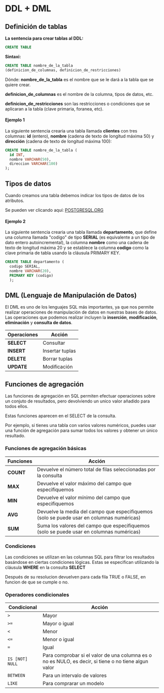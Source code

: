 # DDL + DML
## Definición de tablas
**La sentencia para crear tablas al DDL:**
```sql
CREATE TABLE
```

**Sintaxi:**
```sql
CREATE TABLE nombre_de_la_tabla
(definicion_de_columnas, definicion_de_restricciones)
```

Dónde:
**nombre_de_la_tabla** es el nombre que se le dará a la tabla que se quiere crear.

**definicion_de_columnas** es el nombre de la columna, tipos de datos, etc.

**definicion_de_restricciones** son las restricciones o condiciones que se aplicaran a la tabla (clave primaria, foranea, etc).

#### Ejemplo 1
La siguiente sentencia crearia una tabla llamada **clientes** con tres columnas: **id** (entero), **nombre** (cadena de texto de longitud máxima 50) y **dirección** (cadena de texto de longitud máxima 100):
```sql
CREATE TABLE nombre_de_la_tabla (
  id INT,
  nombre VARCHAR(50),
  direccion VARCHAR(100)
);
```
## Tipos de datos
Cuando creamos una tabla debemos indicar los tipos de datos de los atributos.

Se pueden ver clicando aquí: [POSTGRESQL.ORG](http://www.postgresql.org/docs/9.5/interactive/datatype.html)

#### Ejemplo 2
La siguiente sentencia crearia una tabla llamada **departamento**, que define una columna llamada "codigo" de tipo **SERIAL** (es equivalente a un tipo de dato entero autoincremental), la columna **nombre** como una cadena de texto de longitud máxima 20 y se establece la columna **codigo** como la clave primaria de tabla usando la cláusula PRIMARY KEY.
```sql
CREATE TABLE departamento (
  codigo SERIAL,
  nombre VARCHAR(20),
  PRIMARY KEY (codigo)
  );
```

## DML (Lenguaje de Manipulación de Datos)
El DML es uno de los lenguajes SQL más importantes, ya que nos permite realizar operaciones de manipulación de datos en nuestras bases de datos. Las operaciones que podemos realizar incluyen la **inserción**, **modificación**, **eliminación** y **consulta de datos**.

| Operaciones |     Acción      |
| ----------- |-------------    |
| **SELECT**  | Consultar       |
| **INSERT**  | Insertar tuplas |
| **DELETE**  | Borrar tuplas   |
| **UPDATE**  | Modificación    |

## Funciones de agregación
Las funciones de agregación en SQL permiten efectuar operaciones sobre un conjuto de resultados, pero devolviendo un unico valor añadido para todos ellos.

Estas funciones aparecen en el SELECT de la consulta.

Por ejemplo, si tienes una tabla con varios valores numéricos, puedes usar una función de agregación para sumar todos los valores y obtener un único resultado. 

### Funciones de agregación básicas
| Funciones   |     Acción      |
| ----------- |-------------    |
| **COUNT**   | Devuelve el número total de filas seleccionadas por la consulta       |
| **MAX**     | Devuelve el valor máximo del campo que especifiquemos |
| **MIN**     | Devuelve el valor mínimo del campo que especifiquemos |
| **AVG**     | Devuelve la media del campo que especifiquemos (solo se puede usar en columnas numéricas) |
| **SUM**     | Suma los valores del campo que especifiquemos (solo se puede usar en columnas numéricas) |

### Condiciones
Las condiciones se utilizan en las columnas SQL para filtrar los resultados basándose en ciertas condiciones lógicas. Estas se especifican utilizando la cláusula **WHERE** en la consulta **SELECT**

Después de su resolucion devuelven para cada fila TRUE o FALSE, en funcion de que se cumple o no.

### Operadores condicionales
| Condicional    | Acción        |
| --------       |----------     |
| `>`            | Mayor         |
| `>=`           | Mayor o igual |
| `<`            | Menor         |
| `<=`           | Menor o igual |
| `=`            | Igual         |
| `IS [NOT] NULL`| Para comprobar si el valor de una columna es o no es NULO, es decir, si tiene o no tiene algun valor |
| `BETWEEN`      | Para un intervalo de valores |
| `LIKE`         | Para comprarar un modelo    |
